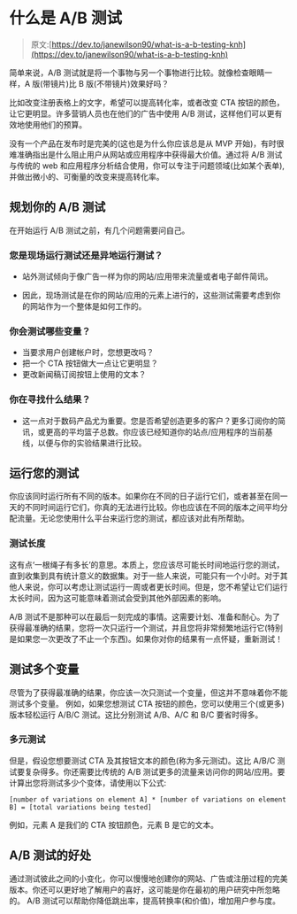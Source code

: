# 什么是 A/B 测试

> 原文:[https://dev.to/janewilson90/what-is-a-b-testing-knh](https://dev.to/janewilson90/what-is-a-b-testing-knh)

简单来说，A/B 测试就是将一个事物与另一个事物进行比较。就像检查眼睛一样，A 版(带镜片)比 B 版(不带镜片)效果好吗？

比如改变注册表格上的文字，希望可以提高转化率，或者改变 CTA 按钮的颜色，让它更明显。许多营销人员也在他们的广告中使用 A/B 测试，这样他们可以更有效地使用他们的预算。

没有一个产品在发布时是完美的(这也是为什么你应该总是从 MVP 开始)，有时很难准确指出是什么阻止用户从网站或应用程序中获得最大价值。通过将 A/B 测试与传统的 web 和应用程序分析结合使用，你可以专注于问题领域(比如某个表单),并做出微小的、可衡量的改变来提高转化率。

## [](#planning-your-ab-test)规划你的 A/B 测试

在开始运行 A/B 测试之前，有几个问题需要问自己。

### [](#are-you-running-the-test-onsite-or-offsite)您是现场运行测试还是异地运行测试？

*   站外测试倾向于像广告一样为你的网站/应用带来流量或者电子邮件简讯。

*   因此，现场测试是在你的网站/应用的元素上进行的，这些测试需要考虑到你的网站作为一个整体是如何工作的。

### [](#what-variables-will-you-test)你会测试哪些变量？

*   当要求用户创建帐户时，您想更改吗？
*   把一个 CTA 按钮做大一点让它更明显？
*   更改新闻稿订阅按钮上使用的文本？

### [](#what-results-are-you-looking-for)你在寻找什么结果？

*   这一点对于数码产品尤为重要。您是否希望创造更多的客户？更多订阅你的简讯，或更高的平均篮子总数。你应该已经知道你的站点/应用程序的当前基线，以便与你的实验结果进行比较。

## [](#running-your-test)运行您的测试

你应该同时运行所有不同的版本。如果你在不同的日子运行它们，或者甚至在同一天的不同时间运行它们，你真的无法进行比较。你也应该在不同的版本之间平均分配流量。无论您使用什么平台来运行您的测试，都应该对此有所帮助。

### [](#length-of-test)测试长度

这有点‘一根绳子有多长’的意思。本质上，您应该尽可能长时间地运行您的测试，直到收集到具有统计意义的数据集。对于一些人来说，可能只有一个小时。对于其他人来说，你可以考虑让测试运行一周或者更长时间。但是，您不希望让它们运行太长时间，因为这可能意味着测试会受到其他外部因素的影响。

A/B 测试不是那种可以在最后一刻完成的事情。这需要计划、准备和耐心。为了获得最准确的结果，您将一次只运行一个测试，并且您将非常频繁地运行它(特别是如果您一次更改了不止一个东西)。如果你对你的结果有一点怀疑，重新测试！

## [](#testing-multiple-variables)测试多个变量

尽管为了获得最准确的结果，你应该一次只测试一个变量，但这并不意味着你不能测试多个变量。
例如，如果您想测试 CTA 按钮的颜色，您可以使用三个(或更多)版本轻松运行 A/B/C 测试。这比分别测试 A/B、A/C 和 B/C 要省时得多。

### [](#multivariate-testing)多元测试

但是，假设您想要测试 CTA 及其按钮文本的颜色(称为多元测试)。这比 A/B/C 测试要复杂得多。你还需要比传统的 A/B 测试更多的流量来访问你的网站/应用。要计算出您将测试多少个变体，请使用以下公式:

`[number of variations on element A] * [number of variations on element B] = [total variations being tested]`

例如，元素 A 是我们的 CTA 按钮颜色，元素 B 是它的文本。

## A/B 测试的好处

通过测试彼此之间的小变化，你可以慢慢地创建你的网站、广告或注册过程的完美版本。你还可以更好地了解用户的喜好，这可能是你在最初的用户研究中所忽略的。
A/B 测试可以帮助你降低跳出率，提高转换率(和价值)，增加用户参与度。